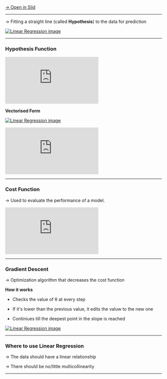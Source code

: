 [→ Open in Slid](https://slid.cc/docs/7fccbeb779f14db8a000dcd28bedbc03)


---





\-> Fitting a straight line (called **Hypothesis**) to the data for prediction

[![Linear Regression image](https://slid-capture.s3.ap-northeast-2.amazonaws.com/public/image_upload/7fccbeb779f14db8a000dcd28bedbc03/4d3b923c-7653-49f9-9a9a-59b0348277e8.jpg)](undefined)




---

### Hypothesis Function




![f\left ( x \right ) = \Theta_{0}.x_{0} + \Theta_{1}.x_{1} + \Theta_{2}.x_{2} \hspace{0.2cm} ...... \hspace{0.2cm}\Theta_{n}.x_{n}](https://latex.codecogs.com/svg.latex?%5Cdpi%7B300%7Df%5Cleft%20(%20x%20%5Cright%20)%20=%20%5CTheta_%7B0%7D.x_%7B0%7D%20+%20%5CTheta_%7B1%7D.x_%7B1%7D%20+%20%5CTheta_%7B2%7D.x_%7B2%7D%20%5Chspace%7B0.2cm%7D%20......%20%5Chspace%7B0.2cm%7D%5CTheta_%7Bn%7D.x_%7Bn%7D)





**Vectorised Form**




[![Linear Regression image](https://slid-capture.s3.ap-northeast-2.amazonaws.com/public/capture_images/7fccbeb779f14db8a000dcd28bedbc03/7ee5c5be-b804-4871-9099-3e9f3732de5a.jpg)](https://slid.cc/vdocs/7fccbeb779f14db8a000dcd28bedbc03?v=c8c618a8305c44a89810cf1f3284d48a&start=2834.566733)




![\therefore \hspace{0.3cm} f(x) = \Theta.x](https://latex.codecogs.com/svg.latex?%5Cdpi%7B300%7D%5Ctherefore%20%5Chspace%7B0.3cm%7D%20f(x)%20=%20%5CTheta.x)




---




### Cost Function





\-> Used to evaluate the performance of a model.




![J(\theta_0, \theta_1) = \frac{1}{2m} \sum_{i=1}^m \left(h_\theta(x_i) - y_i \right)^2](https://latex.codecogs.com/svg.latex?%5Cdpi%7B300%7DJ(%5Ctheta_0,%20%5Ctheta_1)%20=%20%5Cfrac%7B1%7D%7B2m%7D%20%5Csum_%7Bi=1%7D%5Em%20%5Cleft(h_%5Ctheta(x_i)%20-%20y_i%20%5Cright)%5E2)




---




### Gradient Descent





\-> Optimization algorithm that decreases the cost function





**How it works**

- Checks the value of θ at every step

- If it's lower than the previous value, it edits the valuw to the new one

- Continiues till the deepest point in the slope is reached

[![Linear Regression image](https://slid-capture.s3.ap-northeast-2.amazonaws.com/public/capture_images/7fccbeb779f14db8a000dcd28bedbc03/dddf144a-dc43-42ff-a120-feae99d8dad3.jpg)](https://slid.cc/vdocs/7fccbeb779f14db8a000dcd28bedbc03?v=c8c618a8305c44a89810cf1f3284d48a&start=3374.932794)




---




### Where to use Linear Regression





\-> The data should have a linear relationship


\-> There should be no/little multicollinearity




---



